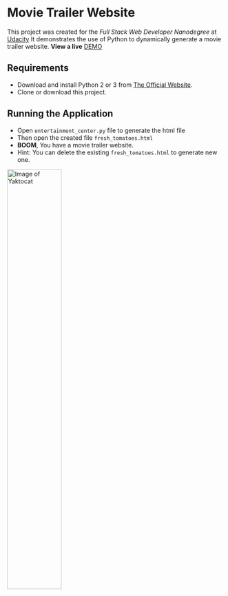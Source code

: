 # Movie Trailer Website
This project was created for the _Full Stack Web Developer Nanodegree_ at [Udacity](https://www.udacity.com/degrees/full-stack-web-developer-nanodegree--nd004)
It demonstrates the use of Python to dynamically generate a movie trailer website.
**View a live** [DEMO](https://alimahmoud7.github.io/Movie-Trailer-Website-FSND-Udacity/fresh_tomatoes.html)

## Requirements
- Download and install Python 2 or 3 from [The Official Website](https://www.python.org).
- Clone or download this project.

## Running the Application
- Open `entertainment_center.py` file to generate the html file
- Then open the created file `fresh_tomatoes.html`
- **BOOM**, You have a movie trailer website.
- Hint: You can delete the existing `fresh_tomatoes.html` to generate new one.

<img src="https://octodex.github.com/images/yaktocat.png" alt="Image of Yaktocat" width="50%" />
